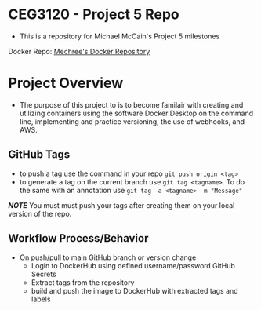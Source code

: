 # CEG3120 - Project 5 Repo
- This is a repository for Michael McCain's Project 5 milestones

Docker Repo: [Mechree's Docker Repository](https://hub.docker.com/repository/docker/mechree/ceg3120-images/general "Docker Repository Link")

# Project Overview
- The purpose of this project to is to become familair with creating and utilizing containers using the software Docker Desktop on the command line, implementing and practice versioning, the use of webhooks, and AWS.

## GitHub Tags
- to push a tag use the command in your repo `git push origin <tag>`
- to generate a tag on the current branch use `git tag <tagname>`. To do the same with an annotation use `git tag -a <tagname> -m "Message"`

**_NOTE_** You must must push your tags after creating them on your local version of the repo. 

## Workflow Process/Behavior
- On push/pull to main GitHub branch or version change
	* Login to DockerHub using defined username/password GitHub Secrets
	* Extract tags from the repository
	* build and push the image to DockerHub with extracted tags and labels

